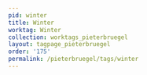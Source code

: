 ```yaml
---
pid: winter
title: Winter
worktag: Winter
collection: worktags_pieterbruegel
layout: tagpage_pieterbruegel
order: '175'
permalink: /pieterbruegel/tags/winter
---
```

